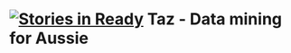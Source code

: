 [![Stories in Ready](https://badge.waffle.io/jaredmichaelsmith/taz.png?label=ready&title=Ready)](https://waffle.io/jaredmichaelsmith/taz)
Taz - Data mining for Aussie
===
